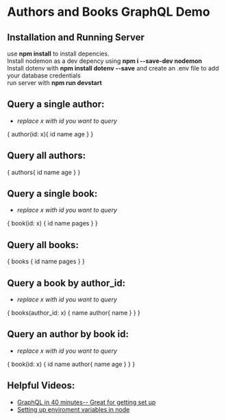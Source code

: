 # Authors and Books GraphQL Demo


## Installation and Running Server
use **npm install** to install depencies. <br>
Install nodemon as a dev depency using **npm i --save-dev nodemon** <br>
Install dotenv with **npm install dotenv --save** and create an .env file to add your database credentials  <br>
run server with **npm run devstart**



## Query a single author:
- *replace x with id you want to query* <br>

{ 
  author(id: x){
    id
    name
    age
  }
}

## Query all authors:

{
  authors{
    id
    name
    age
  }
}



## Query a single book:
- *replace x with id you want to query* <br>

{
  book(id: x) {
    id
    name
    pages
  }
}


## Query all books:

{
  books {
    id
    name
    pages
  }
}



## Query a book by author_id:
- *replace x with id you want to query* <br>

{
  books(author_id: x)
  {
    name
    author{
      name
    }
  }
}


## Query an author by book id:
- *replace x with id you want to query* <br>

{
    book(id: x) {
      id
    	name
    	author{
        name 
        age
      }
    }
  }
  
  
 ## Helpful Videos:
- [GraphQL in 40 minutes-- Great for getting set up](https://www.youtube.com/watch?v=ZQL7tL2S0oQ&t=918s) <br>
- [Setting up enviroment variables in node](https://www.youtube.com/watch?v=xc7UduoAh-0)
